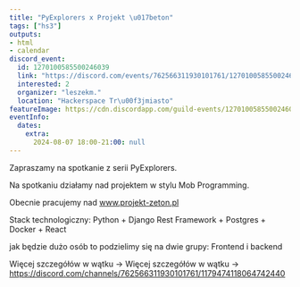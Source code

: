 ```yaml
---
title: "PyExplorers x Projekt \u017beton"
tags: ["hs3"]
outputs:
- html
- calendar
discord_event:
  id: 1270100585500246039
  link: "https://discord.com/events/762566311930101761/1270100585500246039"
  interested: 2
  organizer: "leszekm."
  location: "Hackerspace Tr\u00f3jmiasto"
featureImage: https://cdn.discordapp.com/guild-events/1270100585500246039/135f649996f7266a648969fb3fc7439c.png?size=1024
eventInfo:
  dates:
    extra:
      2024-08-07 18:00-21:00: null
---
```

Zapraszamy na spotkanie z serii PyExplorers.

Na spotkaniu działamy nad projektem w stylu Mob Programming.

Obecnie pracujemy nad www.projekt-zeton.pl

Stack technologiczny: Python + Django Rest Framework + Postgres + Docker + React

jak będzie dużo osób to podzielimy się na dwie grupy: Frontend i backend

Więcej szczegółów w wątku -> ⁠Więcej szczegółów w wątku -> https://discord.com/channels/762566311930101761/1179474118064742440
